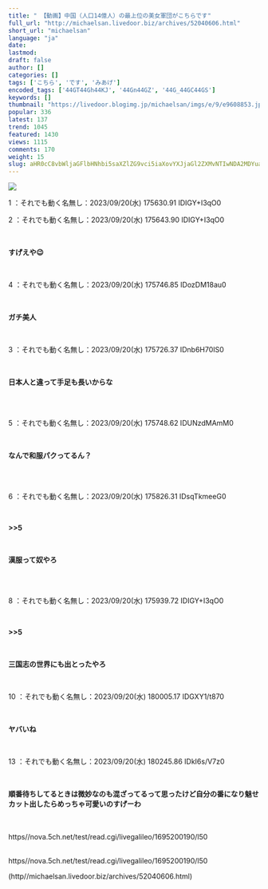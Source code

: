 ```yaml
---
title: " 【動画】中国（人口14億人）の最上位の美女軍団がこちらです"
full_url: "http://michaelsan.livedoor.biz/archives/52040606.html"
short_url: "michaelsan"
language: "ja"
date: 
lastmod: 
draft: false
author: []
categories: []
tags: ['こちら', 'です', 'みあげ']
encoded_tags: ['44GT44Gh44KJ', '44Gn44GZ', '44G_44GC44GS']
keywords: []
thumbnail: "https://livedoor.blogimg.jp/michaelsan/imgs/e/9/e9608853.jpg"
popular: 336
latest: 137
trend: 1045
featured: 1430
views: 1115
comments: 170
weight: 15
slug: aHR0cC8vbWljaGFlbHNhbi5saXZlZG9vci5iaXovYXJjaGl2ZXMvNTIwNDA2MDYuaHRtbA==
---
```


![](https://livedoor.blogimg.jp/michaelsan/imgs/e/9/e9608853.jpg)

<div><p>1 ：それでも動く名無し：2023/09/20(水) 175630.91 IDIGY+I3qO0</p><p>2 ：それでも動く名無し：2023/09/20(水) 175643.90 IDIGY+I3qO0</p><br><b><p>すげえや😉 </p></b><br><p>4 ：それでも動く名無し：2023/09/20(水) 175746.85 IDozDM18au0</p><br><b><p>ガチ美人 </p></b><br><p>3 ：それでも動く名無し：2023/09/20(水) 175726.37 IDnb6H70IS0</p><br><b><p>日本人と違って手足も長いからな </p><br></b><br><p>5 ：それでも動く名無し：2023/09/20(水) 175748.62 IDUNzdMAmM0</p><br><b><p>なんで和服パクってるん？</p><br></b><br><p>6 ：それでも動く名無し：2023/09/20(水) 175826.31 IDsqTkmeeG0</p><br><p><b><p>>>5</p></b></p><p><b><p><br></p></b></p><b><p>漢服って奴やろ</p><br></b><br><p>8 ：それでも動く名無し：2023/09/20(水) 175939.72 IDIGY+I3qO0</p><br><p><b><p>>>5</p></b></p><p><b><p><br></p></b></p><b><p>三国志の世界にも出とったやろ </p></b><br><p>10 ：それでも動く名無し：2023/09/20(水) 180005.17 IDGXY1/t870</p><br><b><p>ヤバいね </p></b><br><p>13 ：それでも動く名無し：2023/09/20(水) 180245.86 IDkI6s/V7z0</p><br><b><p>順番待ちしてるときは微妙なのも混ざってるって思ったけど自分の番になり魅せカット出したらめっちゃ可愛いのすげーわ </p><br></b><br>https//nova.5ch.net/test/read.cgi/livegalileo/1695200190/l50<br><br clear='all'> <p id='a6850dc6aefc0d5bbff2bea180d92d89'> </p> <p id='a6850dc6aefc0d5bbff2bea180d92d89'> </p> <p class='alistcloud-container-6795'></p> <p>https//nova.5ch.net/test/read.cgi/livegalileo/1695200190/l50</p></div>

(http//michaelsan.livedoor.biz/archives/52040606.html)
